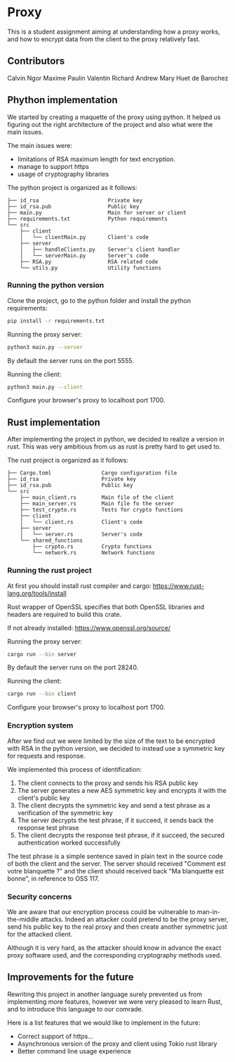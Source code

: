 # Proxy 

This is a student assignment aiming at understanding how a proxy works, 
and how to encrypt data from the client to the proxy relatively fast.

## Contributors

Calvin Ngor
Maxime Paulin
Valentin Richard
Andrew Mary Huet de Barochez

## Phython implementation

We started by creating a maquette of the proxy using python. It helped us figuring out the right architecture of the project and also what were the main issues.

The main issues were: 
- limitations of RSA maximum length for text encryption.
- manage to support https
- usage of cryptography libraries

The python project is organized as it follows:

```
├── id_rsa                      Private key
├── id_rsa.pub                  Public key
├── main.py                     Main for server or client
├── requirements.txt            Python requirements
└── src
    ├── client
    │   └── clientMain.py       Client's code
    ├── server
    │   ├── handleClients.py    Server's client handler
    │   └── serverMain.py       Server's code
    ├── RSA.py                  RSA related code
    └── utils.py                Utility functions
```

### Running the python version 

Clone the project, go to the python folder and install the python requirements:

```bash
pip install -r requirements.txt
```
Running the proxy server:

```bash
python3 main.py --server
```

By default the server runs on the port 5555.

Running the client:

```bash
python3 main.py --client
```
Configure your browser's proxy to localhost port 1700.

## Rust implementation

After implementing the project in python, we decided to realize a version in rust. This was very ambitious from us as rust is pretty hard to get used to.

The rust project is organized as it follows:

```
├── Cargo.toml                Cargo configuration file
├── id_rsa                    Private key
├── id_rsa.pub                Public key
└── src
    ├── main_client.rs        Main file of the client
    ├── main_server.rs        Main file fo the server
    ├── test_crypto.rs        Tests for crypto functions
    ├── client
    │   └── client.rs         Client's code
    ├── server
    │   └── server.rs         Server's code
    └── shared_functions
        ├── crypto.rs         Crypto functions
        └── network.rs        Network functions
```

### Running the rust project

At first you should install rust compiler and cargo: https://www.rust-lang.org/tools/install

Rust wrapper of OpenSSL specifies that both OpenSSL libraries and headers are required to build this crate.

If not already installed: https://www.openssl.org/source/

Running the proxy server:

```bash
cargo run --bin server
```

By default the server runs on the port 28240.

Running the client:

```bash
cargo run --bin client 
```

Configure your browser's proxy to localhost port 1700.

### Encryption system

After we find out we were limited by the size of the text to be encrypted with RSA in the python version, we decided to instead
use a symmetric key for requests and response.

We implemented this process of identification:

1. The client connects to the proxy and sends his RSA public key
2. The server generates a new AES symmetric key and encrypts it with the client's public key 
3. The client decrypts the symmetric key and send a test phrase as a verification of the symmetric key
4. The server decrypts the test phrase, if it succeed, it sends back the response test phrase
5. The client decrypts the response test phrase, if it succeed, the secured authentication worked successfully

The test phrase is a simple sentence saved in plain text in the source code of both the client and the server.
The server should received "Comment est votre blanquette ?" and the client should received back "Ma blanquette est bonne", in reference to OSS 117.

### Security concerns

We are aware that our encryption process could be vulnerable to man-in-the-middle attacks. Indeed an attacker could pretend to be the proxy server, send his public key to the real proxy and then create another symmetric just for the attacked client.

Although it is very hard, as the attacker should know in advance the exact proxy software used, and the corresponding cryptography methods used.

## Improvements for the future

Rewriting this project in another language surely prevented us from implementing more features, however we were very pleased to learn Rust, and to introduce this language to our comrade.

Here is a list features that we would like to implement in the future:

- Correct support of https...
- Asynchronous version of the proxy and client using Tokio rust library
- Better command line usage experience
